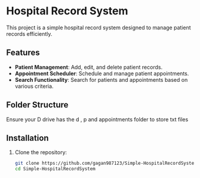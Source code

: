 # Hospital Record System

This project is a simple hospital record system designed to manage patient records efficiently.


## Features

- **Patient Management**: Add, edit, and delete patient records.
- **Appointment Scheduler**: Schedule and manage patient appointments.
- **Search Functionality**: Search for patients and appointments based on various criteria.

## Folder Structure

Ensure your D drive has the d , p and appointments folder to store txt files


## Installation

1. Clone the repository:

   ```bash
   git clone https://github.com/gagan987123/Simple-HospitalRecordSystem.git
   cd Simple-HospitalRecordSystem
